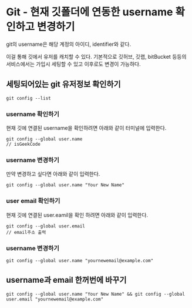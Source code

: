 # Git - 현재 깃폴더에 연동한 username 확인하고 변경하기
git의 username은 해당 계정의 아이디, identifier와 같다. 

이걸 통해 깃에서 유저를 캐치할 수 있다.
기본적으로 깃허브, 깃랩, bitBucket 등등의 서비스에서는 가입시 세팅할 수 있고 이후로도 변경이 가능하다. 

## 세팅되어있는 git 유저정보 확인하기
```
git config --list
```

### username 확인하기

현재 깃에 연결된 username을 확인하려면 아래와 같이 터미널에 입력한다.
```
git config --global user.name
// isGeekCode
```
### username 변경하기

만약 변경하고 싶다면 아래와 같이 입력한다.
```
git config --global user.name "Your New Name"
```


### user email 확인하기
현재 깃에 연결된 user.eamil을 확인 하려면 아래와 같이 입력한다.
```
git config --global user.email 
// email주소 출력
```


### username 변경하기
```
git config --global user.name "yournewemail@example.com"
```

## username과 email 한꺼번에 바꾸기
```
git config --global user.name "Your New Name" && git config --global user.email "yournewemail@example.com"
```





